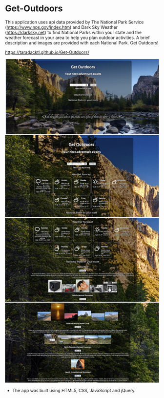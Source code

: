 # Get-Outdoors
This application uses api data provided by The National Park Service (https://www.nps.gov/index.htm) and Dark Sky Weather (https://darksky.net) to find National Parks within your state and the weather forecast in your area to help you plan outdoor activities. A brief description and images are provided with each National Park. Get Outdoors!

https://taradacktl.github.io/Get-Outdoors/

![ScreenShot](https://github.com/Taradacktl/Get-Outdoors/blob/master/Screenshot%20(2).png)
![ScreenShot](https://github.com/Taradacktl/Get-Outdoors/blob/master/Screenshot%20(3).png)
![ScreenShot](https://github.com/Taradacktl/Get-Outdoors/blob/master/Screenshot%20(4).png)
![ScreenShot](https://github.com/Taradacktl/Get-Outdoors/blob/master/Screenshot%20(5).png)

* The app was built using HTML5, CSS, JavaScript and jQuery.
